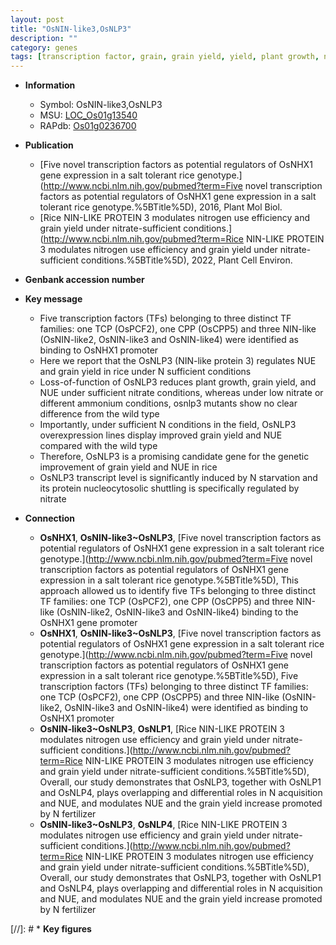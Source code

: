 ```yaml
---
layout: post
title: "OsNIN-like3,OsNLP3"
description: ""
category: genes
tags: [transcription factor, grain, grain yield, yield, plant growth, nitrate]
---
```


* **Information**  
    + Symbol: OsNIN-like3,OsNLP3  
    + MSU: [LOC_Os01g13540](http://rice.uga.edu/cgi-bin/ORF_infopage.cgi?orf=LOC_Os01g13540)  
    + RAPdb: [Os01g0236700](http://rapdb.dna.affrc.go.jp/viewer/gbrowse_details/irgsp1?name=Os01g0236700)  

* **Publication**  
    + [Five novel transcription factors as potential regulators of OsNHX1 gene expression in a salt tolerant rice genotype.](http://www.ncbi.nlm.nih.gov/pubmed?term=Five novel transcription factors as potential regulators of OsNHX1 gene expression in a salt tolerant rice genotype.%5BTitle%5D), 2016, Plant Mol Biol.
    + [Rice NIN-LIKE PROTEIN 3 modulates nitrogen use efficiency and grain yield under nitrate-sufficient conditions.](http://www.ncbi.nlm.nih.gov/pubmed?term=Rice NIN-LIKE PROTEIN 3 modulates nitrogen use efficiency and grain yield under nitrate-sufficient conditions.%5BTitle%5D), 2022, Plant Cell Environ.

* **Genbank accession number**  

* **Key message**  
    + Five transcription factors (TFs) belonging to three distinct TF families: one TCP (OsPCF2), one CPP (OsCPP5) and three NIN-like (OsNIN-like2, OsNIN-like3 and OsNIN-like4) were identified as binding to OsNHX1 promoter
    + Here we report that the OsNLP3 (NIN-like protein 3) regulates NUE and grain yield in rice under N sufficient conditions
    + Loss-of-function of OsNLP3 reduces plant growth, grain yield, and NUE under sufficient nitrate conditions, whereas under low nitrate or different ammonium conditions, osnlp3 mutants show no clear difference from the wild type
    + Importantly, under sufficient N conditions in the field, OsNLP3 overexpression lines display improved grain yield and NUE compared with the wild type
    + Therefore, OsNLP3 is a promising candidate gene for the genetic improvement of grain yield and NUE in rice
    + OsNLP3 transcript level is significantly induced by N starvation and its protein nucleocytosolic shuttling is specifically regulated by nitrate

* **Connection**  
    + __OsNHX1__, __OsNIN-like3~OsNLP3__, [Five novel transcription factors as potential regulators of OsNHX1 gene expression in a salt tolerant rice genotype.](http://www.ncbi.nlm.nih.gov/pubmed?term=Five novel transcription factors as potential regulators of OsNHX1 gene expression in a salt tolerant rice genotype.%5BTitle%5D), This approach allowed us to identify five TFs belonging to three distinct TF families: one TCP (OsPCF2), one CPP (OsCPP5) and three NIN-like (OsNIN-like2, OsNIN-like3 and OsNIN-like4) binding to the OsNHX1 gene promoter
    + __OsNHX1__, __OsNIN-like3~OsNLP3__, [Five novel transcription factors as potential regulators of OsNHX1 gene expression in a salt tolerant rice genotype.](http://www.ncbi.nlm.nih.gov/pubmed?term=Five novel transcription factors as potential regulators of OsNHX1 gene expression in a salt tolerant rice genotype.%5BTitle%5D), Five transcription factors (TFs) belonging to three distinct TF families: one TCP (OsPCF2), one CPP (OsCPP5) and three NIN-like (OsNIN-like2, OsNIN-like3 and OsNIN-like4) were identified as binding to OsNHX1 promoter
    + __OsNIN-like3~OsNLP3__, __OsNLP1__, [Rice NIN-LIKE PROTEIN 3 modulates nitrogen use efficiency and grain yield under nitrate-sufficient conditions.](http://www.ncbi.nlm.nih.gov/pubmed?term=Rice NIN-LIKE PROTEIN 3 modulates nitrogen use efficiency and grain yield under nitrate-sufficient conditions.%5BTitle%5D),  Overall, our study demonstrates that OsNLP3, together with OsNLP1 and OsNLP4, plays overlapping and differential roles in N acquisition and NUE, and modulates NUE and the grain yield increase promoted by N fertilizer
    + __OsNIN-like3~OsNLP3__, __OsNLP4__, [Rice NIN-LIKE PROTEIN 3 modulates nitrogen use efficiency and grain yield under nitrate-sufficient conditions.](http://www.ncbi.nlm.nih.gov/pubmed?term=Rice NIN-LIKE PROTEIN 3 modulates nitrogen use efficiency and grain yield under nitrate-sufficient conditions.%5BTitle%5D),  Overall, our study demonstrates that OsNLP3, together with OsNLP1 and OsNLP4, plays overlapping and differential roles in N acquisition and NUE, and modulates NUE and the grain yield increase promoted by N fertilizer

[//]: # * **Key figures**  


